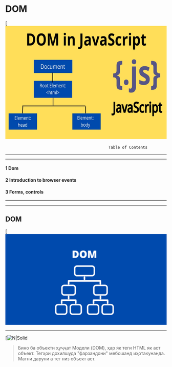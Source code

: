 # DOM
[![N|Solid](dom-in-js.jpg)

```
                                             Table of Contents
```
****
****
#### 1 Dom

#### 2 Introduction to browser events

#### 3 Forms, controls
****
****
## DOM
[![N|Solid](que-es-don.png)
***
[![N|Solid](document-object.avif)

> Бино ба объекти ҳуҷҷат
Модели (DOM), ҳар як теги HTML як аст
объект. Тегҳои дохилшуда "фарзандони" мебошанд
иҳотакунанда. Матни даруни а
тег низ объект аст.


